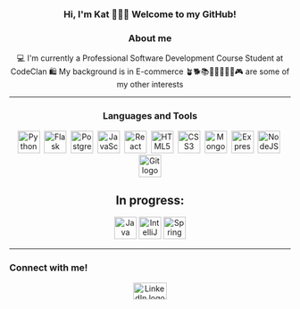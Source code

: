 <section align = "center" >

<h3> Hi, I'm Kat 👩🏻‍💻 Welcome to my GitHub! </h3>

### About me 
💻 I'm currently a Professional Software Development Course Student at CodeClan
🛍 My background is in E-commerce
🪴🐕📚🧶🕵🏻‍♀️🌳🎮 are some of my other interests

</section>

---

<section align = "center" >

### Languages and Tools

  <img src="https://cdn.jsdelivr.net/gh/devicons/devicon/icons/python/python-plain.svg" title="Python" alt="Python logo" width="40" height="40"/>&nbsp;
  <img src="https://cdn.jsdelivr.net/gh/devicons/devicon/icons/flask/flask-original.svg" title="Flask" alt="Flask logo" width="40" height="40"/>&nbsp;
  <img src="https://cdn.jsdelivr.net/gh/devicons/devicon/icons/postgresql/postgresql-plain.svg" title="PostgreSQL" alt="PostgreSQL logo" width="40" height="40"/>&nbsp;
  <img src="https://cdn.jsdelivr.net/gh/devicons/devicon/icons/javascript/javascript-plain.svg" title="JavaScript" alt="JavaScript logo" width="40" height="40"/>&nbsp;
  <img src="https://cdn.jsdelivr.net/gh/devicons/devicon/icons/react/react-original.svg" title="React" alt="React logo" width="40" height="40"/>&nbsp;
  <img src="https://cdn.jsdelivr.net/gh/devicons/devicon/icons/html5/html5-plain.svg" title="HTML5" alt="HTML5 logo" width="40" height="40"/>&nbsp;
  <img src="https://cdn.jsdelivr.net/gh/devicons/devicon/icons/css3/css3-plain.svg"  title="CSS3" alt="CSS3 logo" width="40" height="40"/>&nbsp;
  <img src="https://cdn.jsdelivr.net/gh/devicons/devicon/icons/mongodb/mongodb-plain.svg" title="MongoDB" alt="MongoDB logo" width="40" height="40"/>&nbsp;
  <img src="https://cdn.jsdelivr.net/gh/devicons/devicon/icons/express/express-original.svg" title="ExpressJS" alt="ExpressJS logo" width="40" height="40"/>&nbsp;
  <img src="https://cdn.jsdelivr.net/gh/devicons/devicon/icons/nodejs/nodejs-plain.svg" title="NodeJS" alt="NodeJS logo" width="40" height="40"/>&nbsp;
  <img src="https://cdn.jsdelivr.net/gh/devicons/devicon/icons/git/git-plain.svg" title="Git" alt="Git logo" width="40" height="40"/>

  
## In progress:

  <img src="https://cdn.jsdelivr.net/gh/devicons/devicon/icons/java/java-plain.svg" title="Java" alt="Java logo" width="40" height="40"/>
  <img src="https://cdn.jsdelivr.net/gh/devicons/devicon/icons/intellij/intellij-plain.svg" title="IntelliJ" alt="IntelliJ logo" width="40" height="40"/>
  <img src="https://cdn.jsdelivr.net/gh/devicons/devicon/icons/spring/spring-original.svg" title="Spring" alt="Spring logo" width="40" height="40"/>


</section>

---
### Connect with me!

<section align = "center" >

[<img src="https://cdn.jsdelivr.net/gh/devicons/devicon/icons/linkedin/linkedin-original-wordmark.svg" title="LinkedIn" alt="LinkedIn logo" width="60" height="30"/>](https://www.linkedin.com/in/kzdzienkowska/)

</section>